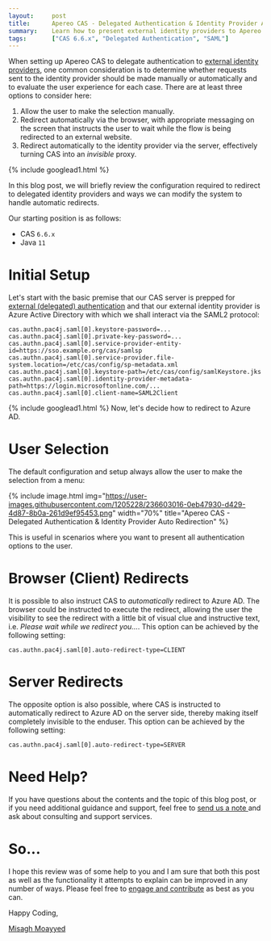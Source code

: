```yaml
---
layout:     post
title:      Apereo CAS - Delegated Authentication & Identity Provider Auto Redirection
summary:    Learn how to present external identity providers to Apereo CAS for delegated (proxy) authentication, and choose strategies that allow the system to automatically redirect the user to it for authentication and access.
tags:       ["CAS 6.6.x", "Delegated Authentication", "SAML"]
---
```


When setting up Apereo CAS to delegate authentication to [external identity providers][delegation], one common consideration is to determine whether requests sent to the identity provider should be made manually or automatically and to evaluate the user experience for each case. There are at least three options to consider here: 

1. Allow the user to make the selection manually.
2. Redirect automatically via the browser, with appropriate messaging on the screen that instructs the user to wait while the flow is being redirected to an external website.
3. Redirect automatically to the identity provider via the server, effectively turning CAS into an *invisible* proxy.

{% include googlead1.html  %}

In this blog post, we will briefly review the configuration required to redirect to delegated identity providers and ways we can modify the system to handle automatic redirects.

Our starting position is as follows:

- CAS `6.6.x`
- Java `11`

# Initial Setup

Let's start with the basic premise that our CAS server is prepped for [external (delegated) authentication][delegation] and that our external identity provider is Azure Active Directory with which we shall interact via the SAML2 protocol:

```
cas.authn.pac4j.saml[0].keystore-password=...
cas.authn.pac4j.saml[0].private-key-password=...
cas.authn.pac4j.saml[0].service-provider-entity-id=https://sso.example.org/cas/samlsp
cas.authn.pac4j.saml[0].service-provider.file-system.location=/etc/cas/config/sp-metadata.xml
cas.authn.pac4j.saml[0].keystore-path=/etc/cas/config/samlKeystore.jks
cas.authn.pac4j.saml[0].identity-provider-metadata-path=https://login.microsoftonline.com/...
cas.authn.pac4j.saml[0].client-name=SAML2Client
```
{% include googlead1.html  %}
Now, let's decide how to redirect to Azure AD. 

# User Selection

The default configuration and setup always allow the user to make the selection from a menu:

{% include image.html img="https://user-images.githubusercontent.com/1205228/236603016-0eb47930-d429-4d87-8b0a-261d9ef95453.png" width="70%" title="Apereo CAS - Delegated Authentication & Identity Provider Auto Redirection" %}

This is useful in scenarios where you want to present all authentication options to the user.

# Browser (Client) Redirects

It is possible to also instruct CAS to *automatically* redirect to Azure AD. The browser could be instructed to execute the redirect, allowing the user the visibility to see the redirect with a little bit of visual clue and instructive text, i.e. *Please wait while we redirect you...*. This option can be achieved by the following setting:

```
cas.authn.pac4j.saml[0].auto-redirect-type=CLIENT
```

# Server Redirects

The opposite option is also possible, where CAS is instructed to automatically redirect to Azure AD on the server side, thereby making itself completely invisible to the enduser. This option can be achieved by the following setting:

```
cas.authn.pac4j.saml[0].auto-redirect-type=SERVER
```

# Need Help?

If you have questions about the contents and the topic of this blog post, or if you need additional guidance and support, feel free to [send us a note ](/#contact-section-header) and ask about consulting and support services.

# So...

I hope this review was of some help to you and I am sure that both this post as well as the functionality it attempts to explain can be improved in any number of ways. Please feel free to [engage and contribute][contribguide] as best as you can.

Happy Coding,

[Misagh Moayyed](https://fawnoos.com)

[delegation]: https://apereo.github.io/cas/6.6.x/integration/Delegate-Authentication.html
[contribguide]: https://apereo.github.io/cas/developer/Contributor-Guidelines.html